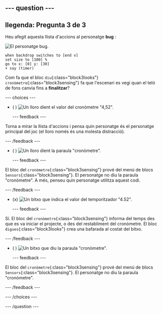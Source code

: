 --- question ---
---
llegenda: Pregunta 3 de 3
---

Heu afegit aquesta llista d'accions al personatge **bug** :

![El personatge bug.](images/bug-sprite.png)

```blocks3
when backdrop switches to [end v]
set size to [100] % 
go to x: [0] y: [30] 
+ say (timer) 
```

Com fa que el bloc `diu`{:class="block3looks"} `cronòmetre`{:class="block3sensing"} fa que l'escenari es vegi quan el teló de fons canvia fins a **finalitzar**?

--- choices ---

- ( ) ![Un lloro dient el valor del cronòmetre "4,52".](images/quiz_parrot_number.png)

  --- feedback ---

Torna a mirar la llista d'accions i pensa quin personatge és el personatge principal del joc (el lloro només és una molesta distracció).

  --- /feedback ---

- ( ) ![Un lloro dient la paraula "cronòmetre".](images/quiz_parrot_timer.png)

  --- feedback ---

El bloc del `cronòmetre`{:class="block3sensing"} prové del menú de blocs `Sensors`{:class="block3sensing"}. El personatge no diu la paraula "cronòmetre". A més, penseu quin personatge utilitza aquest codi.

  --- /feedback ---

- (x) ![Un bitxo que indica el valor del temporitzador "4.52".](images/quiz_bug_number.png)

  --- feedback ---

Sí. El bloc del `cronòmetre`{:class="block3sensing"} informa del temps des que es va iniciar el projecte, o des del restabliment del cronòmetre. El bloc `digues`{:class="block3looks"} crea una bafarada al costat del bitxo.

  --- /feedback ---

- ( ) ![Un bitxo que diu la paraula "cronòmetre".](images/quiz_bug_timer.png)

  --- feedback ---

El bloc del `cronòmetre`{:class="block3sensing"} prové del menú de blocs `Sensors`{:class="block3sensing"}. El personatge no diu la paraula "cronòmetre".

  --- /feedback ---

--- /choices ---

--- /question ---





